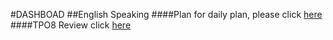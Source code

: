 #DASHBOAD
##English Speaking
####Plan
for daily plan, please click [here](./apr-14/plan_for_toefl.md)
####TPO8 Review
click [here](./apr-15/appraisal.md)
